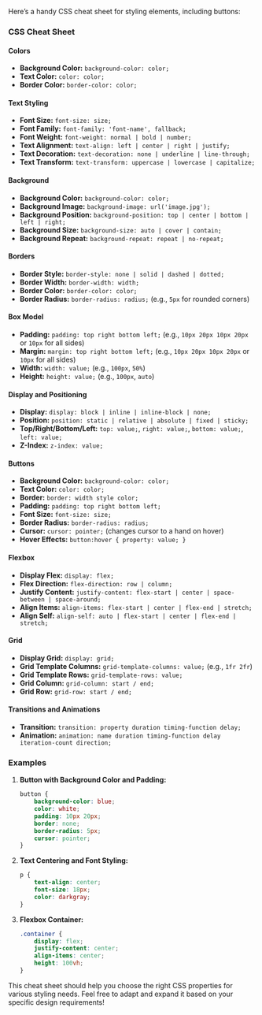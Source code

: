 Here’s a handy CSS cheat sheet for styling elements, including buttons:

### CSS Cheat Sheet

#### **Colors**
- **Background Color:** `background-color: color;`
- **Text Color:** `color: color;`
- **Border Color:** `border-color: color;`

#### **Text Styling**
- **Font Size:** `font-size: size;`
- **Font Family:** `font-family: 'font-name', fallback;`
- **Font Weight:** `font-weight: normal | bold | number;`
- **Text Alignment:** `text-align: left | center | right | justify;`
- **Text Decoration:** `text-decoration: none | underline | line-through;`
- **Text Transform:** `text-transform: uppercase | lowercase | capitalize;`

#### **Background**
- **Background Color:** `background-color: color;`
- **Background Image:** `background-image: url('image.jpg');`
- **Background Position:** `background-position: top | center | bottom | left | right;`
- **Background Size:** `background-size: auto | cover | contain;`
- **Background Repeat:** `background-repeat: repeat | no-repeat;`

#### **Borders**
- **Border Style:** `border-style: none | solid | dashed | dotted;`
- **Border Width:** `border-width: width;`
- **Border Color:** `border-color: color;`
- **Border Radius:** `border-radius: radius;` (e.g., `5px` for rounded corners)

#### **Box Model**
- **Padding:** `padding: top right bottom left;` (e.g., `10px 20px 10px 20px` or `10px` for all sides)
- **Margin:** `margin: top right bottom left;` (e.g., `10px 20px 10px 20px` or `10px` for all sides)
- **Width:** `width: value;` (e.g., `100px`, `50%`)
- **Height:** `height: value;` (e.g., `100px`, `auto`)

#### **Display and Positioning**
- **Display:** `display: block | inline | inline-block | none;`
- **Position:** `position: static | relative | absolute | fixed | sticky;`
- **Top/Right/Bottom/Left:** `top: value;`, `right: value;`, `bottom: value;`, `left: value;`
- **Z-Index:** `z-index: value;`

#### **Buttons**
- **Background Color:** `background-color: color;`
- **Text Color:** `color: color;`
- **Border:** `border: width style color;`
- **Padding:** `padding: top right bottom left;`
- **Font Size:** `font-size: size;`
- **Border Radius:** `border-radius: radius;`
- **Cursor:** `cursor: pointer;` (changes cursor to a hand on hover)
- **Hover Effects:** `button:hover { property: value; }`

#### **Flexbox**
- **Display Flex:** `display: flex;`
- **Flex Direction:** `flex-direction: row | column;`
- **Justify Content:** `justify-content: flex-start | center | space-between | space-around;`
- **Align Items:** `align-items: flex-start | center | flex-end | stretch;`
- **Align Self:** `align-self: auto | flex-start | center | flex-end | stretch;`

#### **Grid**
- **Display Grid:** `display: grid;`
- **Grid Template Columns:** `grid-template-columns: value;` (e.g., `1fr 2fr`)
- **Grid Template Rows:** `grid-template-rows: value;`
- **Grid Column:** `grid-column: start / end;`
- **Grid Row:** `grid-row: start / end;`

#### **Transitions and Animations**
- **Transition:** `transition: property duration timing-function delay;`
- **Animation:** `animation: name duration timing-function delay iteration-count direction;`

### Examples

1. **Button with Background Color and Padding:**
   ```css
   button {
       background-color: blue;
       color: white;
       padding: 10px 20px;
       border: none;
       border-radius: 5px;
       cursor: pointer;
   }
   ```

2. **Text Centering and Font Styling:**
   ```css
   p {
       text-align: center;
       font-size: 18px;
       color: darkgray;
   }
   ```

3. **Flexbox Container:**
   ```css
   .container {
       display: flex;
       justify-content: center;
       align-items: center;
       height: 100vh;
   }
   ```

This cheat sheet should help you choose the right CSS properties for various styling needs. Feel free to adapt and expand it based on your specific design requirements!
